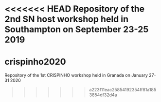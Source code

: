 <<<<<<< HEAD
Repository of the 2nd SN host workshop held in Southampton on September 23-25 2019
=======
# crispinho2020

Repository of the 1st CRISPINHO workshop held in Granada on January 27-31 2020
>>>>>>> a223f11eac25854192354ff81a1853854df32d4a
